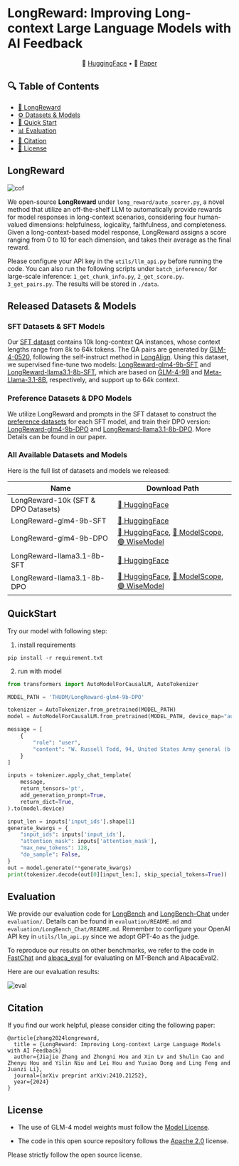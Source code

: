 # LongReward: Improving Long-context Large Language Models with AI Feedback

<p align="center">
    🤗 <a href="https://huggingface.co/datasets/THUDM/LongReward-10k" target="_blank">HuggingFace</a> • 📃 <a href="https://arxiv.org/abs/2410.21252" target="_blank">Paper</a>
</p>

## 🔍 Table of Contents

- [🤖️ LongReward](#longreward)
- [⚙️ Datasets & Models](#released-datasets--models)
- [🌟 Quick Start](#quickstart)
- [📊 Evaluation](#evaluation)
- [📝 Citation](#citation)
- [📍 License](#license)

## LongReward

![cof](https://github.com/user-attachments/assets/a9b06ba1-23ca-44b4-be98-dc2b59b5b84c)

We open-source **LongReward** under `long_reward/auto_scorer.py`, a novel method that utilize an off-the-shelf LLM to
automatically provide rewards for model responses in long-context scenarios, considering four human-valued dimensions:
helpfulness, logicality, faithfulness, and completeness. Given a long-context-based model response, LongReward assigns a
score ranging from 0 to 10 for each dimension, and takes their average as the final reward.

Please configure your API key in the `utils/llm_api.py` before running the code. You can also run the following scripts
under `batch_inference/` for large-scale inference: `1_get_chunk_info.py`, `2_get_score.py`. `3_get_pairs.py`. The
results will be stored in `./data`.

<a name="model"></a>

## Released Datasets & Models

### SFT Datasets & SFT Models

Our [SFT dataset](https://huggingface.co/datasets/THUDM/LongReward-10k) contains 10k long-context QA instances, whose
context lengths range from 8k to 64k tokens. The QA pairs are generated
by [GLM-4-0520](https://bigmodel.cn/dev/api/normal-model/glm-4), following the self-instruct method
in [LongAlign](https://github.com/THUDM/LongAlign).
Using this dataset, we supervised fine-tune two
models: [LongReward-glm4-9b-SFT](https://huggingface.co/NeoZ123/LongReward-glm4-9b-SFT)
and [LongReward-llama3.1-8b-SFT](https://huggingface.co/NeoZ123/LongReward-llama3.1-8b-SFT), which are based
on [GLM-4-9B](https://huggingface.co/THUDM/glm-4-9b)
and [Meta-Llama-3.1-8B](https://huggingface.co/meta-llama/Meta-Llama-3.1-8B), respectively, and support up to 64k
context.

### Preference Datasets & DPO Models

We utilize LongReward and prompts in the SFT dataset to construct
the [preference datasets](https://huggingface.co/datasets/THUDM/LongReward-10k) for each SFT model, and train their DPO
version: [LongReward-glm4-9b-DPO](https://huggingface.co/THUDM/LongReward-glm4-9b-DPO)
and [LongReward-llama3.1-8b-DPO](https://huggingface.co/THUDM/LongReward-llama3.1-8b-DPO). More Details can be found in
our paper.

### All Available Datasets and Models

Here is the full list of datasets and models we released:

| Name                                | Download Path                                                                                                                                                                                                                               |
|-------------------------------------|---------------------------------------------------------------------------------------------------------------------------------------------------------------------------------------------------------------------------------------------|
| LongReward-10k (SFT & DPO Datasets) | [🤗 HuggingFace](https://huggingface.co/datasets/THUDM/LongReward-10k)                                                                                                                                                                      |
| LongReward-glm4-9b-SFT              | [🤗 HuggingFace](https://huggingface.co/NeoZ123/LongReward-glm4-9b-SFT)                                                                                                                                                                     |
| LongReward-glm4-9b-DPO              | [🤗 HuggingFace](https://huggingface.co/THUDM/LongReward-glm4-9b-DPO), [🤖 ModelScope](https://modelscope.cn/models/ZhipuAI/LongReward-glm4-9b-DPO), [🟣 WiseModel](https://wisemodel.cn/models/ZhipuAI/LongReward-glm4-9b-dpo)             |
| LongReward-llama3.1-8b-SFT          | [🤗 HuggingFace](https://huggingface.co/NeoZ123/LongReward-llama3.1-8b-SFT)                                                                                                                                                                 |
| LongReward-llama3.1-8b-DPO          | [🤗 HuggingFace](https://huggingface.co/THUDM/LongReward-llama3.1-8b-DPO), [🤖 ModelScope](https://modelscope.cn/models/ZhipuAI/LongReward-llama3.1-8b-dpo), [🟣 WiseModel](https://wisemodel.cn/models/ZhipuAI/LongReward-llama3.1-8b-dpo) |

## QuickStart

Try our model with following step:

1. install requirements

```shell
pip install -r requirement.txt
```

2. run with model

```python
from transformers import AutoModelForCausalLM, AutoTokenizer

MODEL_PATH = 'THUDM/LongReward-glm4-9b-DPO'

tokenizer = AutoTokenizer.from_pretrained(MODEL_PATH)
model = AutoModelForCausalLM.from_pretrained(MODEL_PATH, device_map="auto")

message = [
    {
        "role": "user",
        "content": "W. Russell Todd, 94, United States Army general (b. 1928). February 13. Tim Aymar, 59, heavy metal singer (Pharaoh) (b. 1963). Marshall \"Eddie\" Conway, 76, Black Panther Party leader (b. 1946). Roger Bonk, 78, football player (North Dakota Fighting Sioux, Winnipeg Blue Bombers) (b. 1944). Conrad Dobler, 72, football player (St. Louis Cardinals, New Orleans Saints, Buffalo Bills) (b. 1950). Brian DuBois, 55, baseball player (Detroit Tigers) (b. 1967). Robert Geddes, 99, architect, dean of the Princeton University School of Architecture (1965–1982) (b. 1923). Tom Luddy, 79, film producer (Barfly, The Secret Garden), co-founder of the Telluride Film Festival (b. 1943). David Singmaster, 84, mathematician (b. 1938). \n\n What was Robert Geddes' profession?"
    }
]

inputs = tokenizer.apply_chat_template(
    message,
    return_tensors='pt',
    add_generation_prompt=True,
    return_dict=True,
).to(model.device)

input_len = inputs['input_ids'].shape[1]
generate_kwargs = {
    "input_ids": inputs['input_ids'],
    "attention_mask": inputs['attention_mask'],
    "max_new_tokens": 128,
    "do_sample": False,
}
out = model.generate(**generate_kwargs)
print(tokenizer.decode(out[0][input_len:], skip_special_tokens=True))
```

## Evaluation

We provide our evaluation code for [LongBench](https://github.com/THUDM/LongBench)
and [LongBench-Chat](https://github.com/THUDM/LongAlign) under `evaluation/`. Details can be found in
`evaluation/README.md` and `evaluation/LongBench_Chat/README.md`. Remember to configure your OpenAI API key in
`utils/llm_api.py` since we adopt GPT-4o as the judge.

To reproduce our results on other benchmarks, we refer to the code in [FastChat](https://github.com/lm-sys/FastChat)
and [alpaca_eval](https://github.com/tatsu-lab/alpaca_eval) for evaluating on MT-Bench and AlpacaEval2.

Here are our evaluation results:

![eval](https://github.com/user-attachments/assets/c8fc4503-42a1-4081-95b7-7d560f2ec366)


## Citation

If you find our work helpful, please consider citing the following paper:

```
@article{zhang2024longreward,
  title = {LongReward: Improving Long-context Large Language Models
with AI Feedback} 
  author={Jiajie Zhang and Zhongni Hou and Xin Lv and Shulin Cao and Zhenyu Hou and Yilin Niu and Lei Hou and Yuxiao Dong and Ling Feng and Juanzi Li},
  journal={arXiv preprint arXiv:2410.21252},
  year={2024}
}
```

## License

+ The use of GLM-4 model weights must follow
  the [Model License](https://huggingface.co/THUDM/glm-4-9b/blob/main/LICENSE).

+ The code in this open source repository follows the [Apache 2.0](LICENSE) license.

Please strictly follow the open source license.

